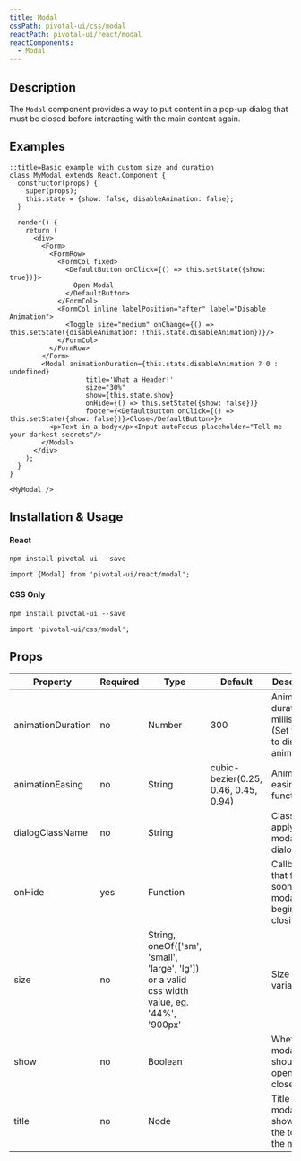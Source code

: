 ```yaml
---
title: Modal
cssPath: pivotal-ui/css/modal
reactPath: pivotal-ui/react/modal
reactComponents:
  - Modal
---
```


## Description

The `Modal` component provides a way to put content in a pop-up dialog that must be closed before interacting with
the main content again.

## Examples

```jsx-only
::title=Basic example with custom size and duration
class MyModal extends React.Component {
  constructor(props) {
    super(props);
    this.state = {show: false, disableAnimation: false};
  }

  render() {
    return (
      <div>
        <Form>
          <FormRow>
            <FormCol fixed>
              <DefaultButton onClick={() => this.setState({show: true})}>
                Open Modal
              </DefaultButton>
            </FormCol>
            <FormCol inline labelPosition="after" label="Disable Animation">
              <Toggle size="medium" onChange={() => this.setState({disableAnimation: !this.state.disableAnimation})}/>
            </FormCol>
          </FormRow>
        </Form>
        <Modal animationDuration={this.state.disableAnimation ? 0 : undefined}
                   title='What a Header!'
                   size="30%"
                   show={this.state.show}
                   onHide={() => this.setState({show: false})}
                   footer={<DefaultButton onClick={() => this.setState({show: false})}>Close</DefaultButton>}>
          <p>Text in a body</p><Input autoFocus placeholder="Tell me your darkest secrets"/>
        </Modal>
      </div>
    );
  }
}

<MyModal />
```
## Installation & Usage

#### React
`npm install pivotal-ui --save`

`import {Modal} from 'pivotal-ui/react/modal';`

#### CSS Only
`npm install pivotal-ui --save`

`import 'pivotal-ui/css/modal';`

## Props

| Property          | Required   | Type                                                                                         | Default                              | Description                                                            |
| ----------------  | ---------- | ----------                                                                                   | ----------                           | ------------                                                           |
| animationDuration | no         | Number                                                                                       | 300                                  | Animation duration in milliseconds (Set to <= 0 to disable animations) |
| animationEasing   | no         | String                                                                                       | cubic-bezier(0.25, 0.46, 0.45, 0.94) | Animation easing function                                              |
| dialogClassName   | no         | String                                                                                       |                                      | Class(es) to apply to the modal dialog                                 |
| onHide            | yes        | Function                                                                                     |                                      | Callback that fires as soon as the modal begins closing                |
| size              | no         | String, oneOf(['sm', 'small', 'large', 'lg']) or a valid css width value, eg. '44%', '900px' |                                      | Size variations                                                        |
| show              | no         | Boolean                                                                                      |                                      | Whether the modal should be opened or closed                           |
| title             | no         | Node                                                                                         |                                      | Title of the modal, shown at the top of the modal                      |
